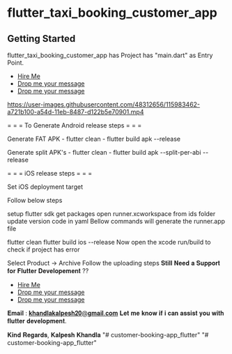 # flutter_taxi_booking_customer_app

## Getting Started

flutter_taxi_booking_customer_app has Project has "main.dart" as Entry Point.

- [Hire Me](https://www.fiverr.com/kalpeshkhandla?up_rollout=true)
- [Drop me your message](https://www.linkedin.com/in/kalpesh-khandla-11693541/)
- [Drop me your message](https://twitter.com/khandla20)


https://user-images.githubusercontent.com/48312656/115983462-a721b100-a54d-11eb-8487-d122b5e70901.mp4



= = = To Generate Android release steps = = =

Generate FAT APK - flutter clean - flutter build apk --release

Generate split APK's - flutter clean - flutter build apk --split-per-abi --release

= = = iOS release steps = = =

Set iOS deployment target

Follow below steps

setup flutter sdk
get packages
open runner.xcworkspace from ids folder
update version code in yaml
Bellow commands will generate the runner.app file

flutter clean
flutter build ios --release
Now open the xcode run/build to check if project has error

Select Product -> Archive
Follow the uploading steps
𝐒𝐭𝐢𝐥𝐥 𝐍𝐞𝐞𝐝 𝐚 𝐒𝐮𝐩𝐩𝐨𝐫𝐭 𝐟𝐨𝐫 𝐅𝐥𝐮𝐭𝐭𝐞𝐫 𝐃𝐞𝐯𝐞𝐥𝐨𝐩𝐞𝐦𝐞𝐧𝐭 ??

- [Hire Me](https://www.fiverr.com/kalpeshkhandla?up_rollout=true)
- [Drop me your message](https://www.linkedin.com/in/kalpesh-khandla-11693541/)
- [Drop me your message](https://twitter.com/khandla20)

𝐄𝐦𝐚𝐢𝐥 : 𝐤𝐡𝐚𝐧𝐝𝐥𝐚𝐤𝐚𝐥𝐩𝐞𝐬𝐡𝟐𝟎@𝐠𝐦𝐚𝐢𝐥.𝐜𝐨𝐦
𝐋𝐞𝐭 𝐦𝐞 𝐤𝐧𝐨𝐰 𝐢𝐟 𝐢 𝐜𝐚𝐧 𝐚𝐬𝐬𝐢𝐬𝐭 𝐲𝐨𝐮 𝐰𝐢𝐭𝐡 𝐟𝐥𝐮𝐭𝐭𝐞𝐫 𝐝𝐞𝐯𝐞𝐥𝐨𝐩𝐦𝐞𝐧𝐭.

𝐊𝐢𝐧𝐝 𝐑𝐞𝐠𝐚𝐫𝐝𝐬, 
𝐊𝐚𝐥𝐩𝐞𝐬𝐡 𝐊𝐡𝐚𝐧𝐝𝐥𝐚
"# customer-booking-app_flutter" 
"# customer-booking-app_flutter" 

